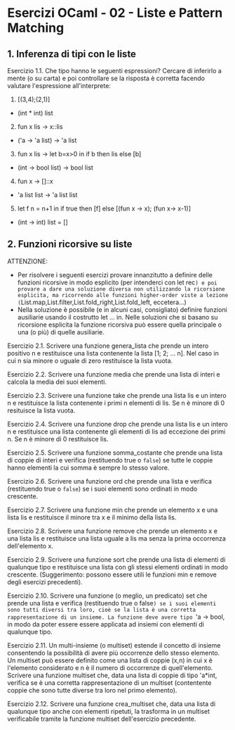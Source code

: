 # Esercizi OCaml - 02 - Liste e Pattern Matching

## 1. Inferenza di tipi con le liste

Esercizio 1.1. Che tipo hanno le seguenti espressioni? Cercare di inferirlo a mente (o su carta) 
e poi controllare se la risposta è corretta facendo valutare l'espressione all'interprete:

1. [(3,4);(2,1)]
  - (int * int) list
2. fun x lis -> x::lis
  - ('a -> 'a list) -> 'a list
3. fun x lis -> let b=x>0 in if b then lis else [b]
  - (int -> bool list) -> bool list
4. fun x -> []::x
  - 'a list list -> 'a list list
5. let f n = n+1 in if true then [f] else [(fun x -> x); (fun x-> x-1)]
  - (int -> int) list = [<fun>]




## 2. Funzioni ricorsive su liste

ATTENZIONE:

* Per risolvere i seguenti esercizi provare innanzitutto a definire delle funzioni ricorsive in modo 
esplicito (per intenderci con let rec`) e poi provare a dare una soluzione diversa non utilizzando la ricorsione esplicita,
ma ricorrendo alle funzioni higher-order viste a lezione (`List.map,List.filter,List.fold_right,List.fold_left, eccetera...)
* Nella soluzione è possibile (e in alcuni casi, consigliato) definire funzioni ausiliarie usando il 
costrutto let ...  in. Nelle soluzioni che si basano su ricorsione esplicita la funzione ricorsiva può essere 
quella principale o una (o più) di quelle ausiliarie.

Esercizio 2.1. Scrivere una funzione genera_lista che prende un intero positivo n e restituisce una 
lista contenente la lista [1; 2; ... n]. Nel caso in cui n sia minore o uguale di zero restituisce la lista vuota.



Esercizio 2.2. Scrivere una funzione media che prende una lista di interi e calcola la media dei suoi elementi.



Esercizio 2.3. Scrivere una funzione take che prende una lista lis e un intero n e restituisce la lista 
contenente i primi n elementi di lis. Se n è minore di 0 resituisce la lista vuota.



Esercizio 2.4. Scrivere una funzione drop che prende una lista lis e un intero n e restituisce una lista 
contenente gli elementi di lis ad eccezione dei primi n. Se n è minore di 0 restituisce lis.



Esercizio 2.5. Scrivere una funzione somma_costante che prende una lista di coppie di interi e verifica 
(restituendo true o `false`) se tutte le coppie hanno elementi la cui somma è sempre lo stesso valore.



Esercizio 2.6. Scrivere una funzione ord che prende una lista e verifica (restituendo true o `false`) 
se i suoi elementi sono ordinati in modo crescente.



Esercizio 2.7. Scrivere una funzione min che prende un elemento x e una lista lis e restituisce il minore 
tra x e il minimo della lista lis.



Esercizio 2.8. Scrivere una funzione remove che prende un elemento x e una lista lis e restituisce una 
lista uguale a lis ma senza la prima occorrenza dell'elemento x.



Esercizio 2.9. Scrivere una funzione sort che prende una lista di elementi di qualunque tipo e restituisce 
una lista con gli stessi elementi ordinati in modo crescente. (Suggerimento: possono essere utili le funzioni 
min e remove degli esercizi precedenti).



Esercizio 2.10. Scrivere una funzione (o meglio, un predicato) set che prende una lista e verifica 
(restituendo true o false`) se i suoi elementi sono tutti diversi tra loro, cioè se la lista è una corretta 
rappresentazione di un insieme. La funzione deve avere tipo `'a -> bool, in modo da poter essere essere 
applicata ad insiemi con elementi di qualunque tipo.



Esercizio 2.11. Un multi-insieme (o multiset) estende il concetto di insieme consentendo la possibilità di 
avere più occorrenze dello stesso elemento. Un multiset può essere definito come una lista di coppie (x,n) 
in cui x è l'elemento considerato e n è il numero di occorrenze di quell'elemento. Scrivere una funzione multiset 
che, data una lista di coppie di tipo 'a*int, verifica se è una corretta rappresentazione di un multiset 
(contentente coppie che sono tutte diverse tra loro nel primo elemento). 



Esercizio 2.12. Scrivere una funzione crea_multiset che, data una lista di qualunque tipo anche con elementi 
ripetuti, la trasforma in un multiset verificabile tramite la funzione multiset dell'esercizio precedente.
